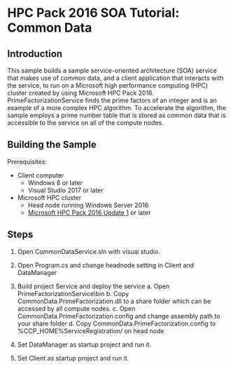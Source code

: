 # HPC Pack 2016 SOA Tutorial: Common Data

## Introduction

This sample builds a sample service-oriented architecture (SOA) service that makes use of common data, and a client application that interacts with the service, to run on a Microsoft high performance computing (HPC) cluster created by using Microsoft HPC Pack 2016. PrimeFactorizationService finds the prime factors of an integer and is an example of a more complex HPC algorithm.  To accelerate the algorithm, the sample employs a prime number table that is stored as common data that is accessible to the service on all of the compute nodes.

## Building the Sample

Prerequisites:

- Client computer
  - Windows 8 or later
  - Visual Studio 2017 or later  
- Microsoft HPC cluster 
  - Head node running Windows Server 2016
  - [Microsoft HPC Pack 2016 Update 1](https://www.microsoft.com/en-us/download/details.aspx?id=56360) or later

## Steps

1. Open CommonDataService.sln with visual studio.
2. Open Program.cs and change headnode setting in Client and DataManager

3. Build project Service and deploy the service
  a. Open PrimeFactorizationService\bin
  b. Copy CommonData.PrimeFactorization.dll to a share folder which can be accessed by all compute nodes.
  c. Open CommonData.PrimeFactorization.config and change assembly path to your share folder
  d. Copy CommonData.PrimeFactorization.config to %CCP_HOME%ServiceRegistration/ on head node

4. Set DataManager as startup project and run it. 

5. Set Client as startup project and run it.